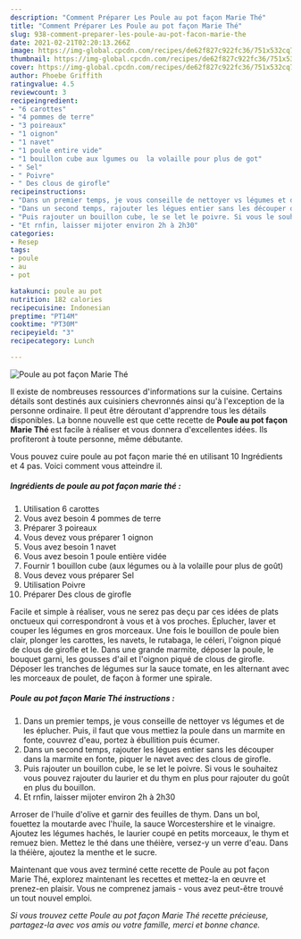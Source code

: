```yaml
---
description: "Comment Préparer Les Poule au pot façon Marie Thé"
title: "Comment Préparer Les Poule au pot façon Marie Thé"
slug: 938-comment-preparer-les-poule-au-pot-facon-marie-the
date: 2021-02-21T02:20:13.266Z
image: https://img-global.cpcdn.com/recipes/de62f827c922fc36/751x532cq70/poule-au-pot-facon-marie-the-photo-principale-de-la-recette.jpg
thumbnail: https://img-global.cpcdn.com/recipes/de62f827c922fc36/751x532cq70/poule-au-pot-facon-marie-the-photo-principale-de-la-recette.jpg
cover: https://img-global.cpcdn.com/recipes/de62f827c922fc36/751x532cq70/poule-au-pot-facon-marie-the-photo-principale-de-la-recette.jpg
author: Phoebe Griffith
ratingvalue: 4.5
reviewcount: 3
recipeingredient:
- "6 carottes"
- "4 pommes de terre"
- "3 poireaux"
- "1 oignon"
- "1 navet"
- "1 poule entire vide"
- "1 bouillon cube aux lgumes ou  la volaille pour plus de got"
- " Sel"
- " Poivre"
- " Des clous de girofle"
recipeinstructions:
- "Dans un premier temps, je vous conseille de nettoyer vs légumes et de les éplucher. Puis, il faut que vous mettiez la poule dans un marmite en fonte, couvrez d&#39;eau, portez à ébullition puis écumer."
- "Dans un second temps, rajouter les légues entier sans les découper dans la marmite en fonte, piquer le navet avec des clous de girofle."
- "Puis rajouter un bouillon cube, le se let le poivre. Si vous le souhaitez vous pouvez rajouter du laurier et du thym en plus pour rajouter du goût en plus du bouillon."
- "Et rnfin, laisser mijoter environ 2h à 2h30"
categories:
- Resep
tags:
- poule
- au
- pot

katakunci: poule au pot 
nutrition: 182 calories
recipecuisine: Indonesian
preptime: "PT14M"
cooktime: "PT30M"
recipeyield: "3"
recipecategory: Lunch

---
```



![Poule au pot façon Marie Thé](https://img-global.cpcdn.com/recipes/de62f827c922fc36/751x532cq70/poule-au-pot-facon-marie-the-photo-principale-de-la-recette.jpg)

Il existe de nombreuses ressources d'informations sur la cuisine. Certains détails sont destinés aux cuisiniers chevronnés ainsi qu'à l'exception de la personne ordinaire. Il peut être déroutant d'apprendre tous les détails disponibles. La bonne nouvelle est que cette recette de <strong> Poule au pot façon Marie Thé </strong> est facile à réaliser et vous donnera d'excellentes idées. Ils profiteront à toute personne, même débutante.

<!--inarticleads1-->

Vous pouvez cuire poule au pot façon marie thé en utilisant 10 Ingrédients et 4 pas. Voici comment vous atteindre il.

##### Ingrédients de poule au pot façon marie thé :

1. Utilisation 6 carottes
1. Vous avez besoin 4 pommes de terre
1. Préparer 3 poireaux
1. Vous devez vous préparer 1 oignon
1. Vous avez besoin 1 navet
1. Vous avez besoin 1 poule entière vidée
1. Fournir 1 bouillon cube (aux légumes ou à la volaille pour plus de goût)
1. Vous devez vous préparer  Sel
1. Utilisation  Poivre
1. Préparer  Des clous de girofle


Facile et simple à réaliser, vous ne serez pas deçu par ces idées de plats onctueux qui correspondront à vous et à vos proches. Éplucher, laver et couper les légumes en gros morceaux. Une fois le bouillon de poule bien clair, plonger les carottes, les navets, le rutabaga, le céleri, l&#39;oignon piqué de clous de girofle et le. Dans une grande marmite, déposer la poule, le bouquet garni, les gousses d&#39;ail et l&#39;oignon piqué de clous de girofle. Déposer les tranches de légumes sur la sauce tomate, en les alternant avec les morceaux de poulet, de façon à former une spirale. 

<!--inarticleads2-->

##### Poule au pot façon Marie Thé instructions :

1. Dans un premier temps, je vous conseille de nettoyer vs légumes et de les éplucher. Puis, il faut que vous mettiez la poule dans un marmite en fonte, couvrez d&#39;eau, portez à ébullition puis écumer.
1. Dans un second temps, rajouter les légues entier sans les découper dans la marmite en fonte, piquer le navet avec des clous de girofle.
1. Puis rajouter un bouillon cube, le se let le poivre. Si vous le souhaitez vous pouvez rajouter du laurier et du thym en plus pour rajouter du goût en plus du bouillon.
1. Et rnfin, laisser mijoter environ 2h à 2h30


Arroser de l&#39;huile d&#39;olive et garnir des feuilles de thym. Dans un bol, fouettez la moutarde avec l&#39;huile, la sauce Worcestershire et le vinaigre. Ajoutez les légumes hachés, le laurier coupé en petits morceaux, le thym et remuez bien. Mettez le thé dans une théière, versez-y un verre d&#39;eau. Dans la théière, ajoutez la menthe et le sucre. 

<!--inarticleads1-->

<p>
Maintenant que vous avez terminé cette recette de Poule au pot façon Marie Thé, explorez maintenant les recettes et mettez-la en œuvre et prenez-en plaisir. Vous ne comprenez jamais - vous avez peut-être trouvé un tout nouvel emploi.
</p>

<p>
<i>Si vous trouvez cette Poule au pot façon Marie Thé recette précieuse, partagez-la avec vos amis ou votre famille, merci et bonne chance.</i>
</p>
